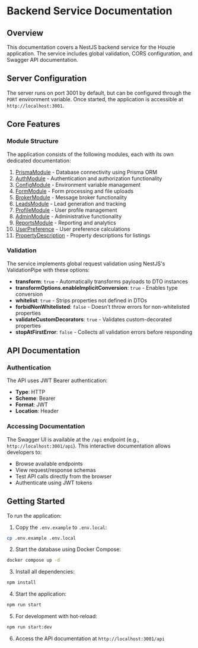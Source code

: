 # Backend Service Documentation

## Overview

This documentation covers a NestJS backend service for the Houzie application. The service includes global validation, CORS configuration, and Swagger API documentation.

## Server Configuration

The server runs on port 3001 by default, but can be configured through the `PORT` environment variable. Once started, the application is accessible at `http://localhost:3001`.

## Core Features

### Module Structure

The application consists of the following modules, each with its own dedicated documentation:

1. [PrismaModule](./docs/modules/prisma.md) - Database connectivity using Prisma ORM
2. [AuthModule](./docs/modules/auth.md) - Authentication and authorization functionality
3. [ConfigModule](./docs/modules/config.md) - Environment variable management
4. [FormModule](./docs/modules/form.md) - Form processing and file uploads
5. [BrokerModule](./docs/modules/broker.md) - Message broker functionality
6. [LeadsModule](./docs/modules/leads.md) - Lead generation and tracking
7. [ProfileModule](./docs/modules/profile.md) - User profile management
8. [AdminModule](./docs/modules/admin.md) - Administrative functionality
9. [ReportsModule](./docs/modules/reports.md) - Reporting and analytics
10. [UserPreference](./docs/modules/user-preference.md) - User preference calculations
11. [PropertyDescription](./docs/modules/property-description.md) - Property descriptions for listings

### Validation

The service implements global request validation using NestJS's ValidationPipe with these options:

- **transform**: `true` - Automatically transforms payloads to DTO instances
- **transformOptions.enableImplicitConversion**: `true` - Enables type conversion
- **whitelist**: `true` - Strips properties not defined in DTOs
- **forbidNonWhitelisted**: `false` - Doesn't throw errors for non-whitelisted properties
- **validateCustomDecorators**: `true` - Validates custom-decorated properties
- **stopAtFirstError**: `false` - Collects all validation errors before responding

## API Documentation

### Authentication

The API uses JWT Bearer authentication:

- **Type**: HTTP
- **Scheme**: Bearer
- **Format**: JWT
- **Location**: Header

### Accessing Documentation

The Swagger UI is available at the `/api` endpoint (e.g., `http://localhost:3001/api`). This interactive documentation allows developers to:

- Browse available endpoints
- View request/response schemas
- Test API calls directly from the browser
- Authenticate using JWT tokens

## Getting Started

To run the application:

1. Copy the `.env.example` to `.env.local`:

```bash
cp .env.example .env.local
```

2. Start the database using Docker Compose:

```bash
docker compose up -d 
```

3. Install all dependencies:

```bash
npm install
```

4. Start the application:

```bash
npm run start
```

5. For development with hot-reload:

```bash
npm run start:dev
```

6. Access the API documentation at `http://localhost:3001/api`

